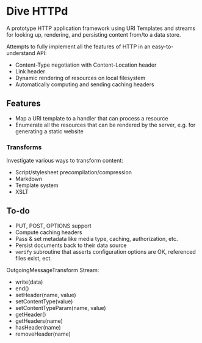 # Dive HTTPd

A prototype HTTP application framework using URI Templates and streams for looking up, rendering, and persisting content from/to a data store.

Attempts to fully implement all the features of HTTP in an easy-to-understand API:

* Content-Type negotiation with Content-Location header
* Link header
* Dynamic rendering of resources on local filesystem
* Automatically computing and sending caching headers

## Features

* Map a URI template to a handler that can process a resource
* Enumerate all the resources that can be rendered by the server, e.g. for generating a static website

### Transforms

Investigate various ways to transform content:

* Script/stylesheet precompilation/compression
* Markdown
* Template system
* XSLT


## To-do

* PUT, POST, OPTIONS support
* Compute caching headers
* Pass & set metadata like media type, caching, authorization, etc.
* Persist documents back to their data source
* `verify` subroutine that asserts configuration options are OK, referenced files exist, ect.


OutgoingMessageTransform Stream:
- write(data)
- end()
- setHeader(name, value)
- setContentType(value)
- setContentTypeParam(name, value)
- getHeader()
- getHeaders(name)
- hasHeader(name)
- removeHeader(name)
